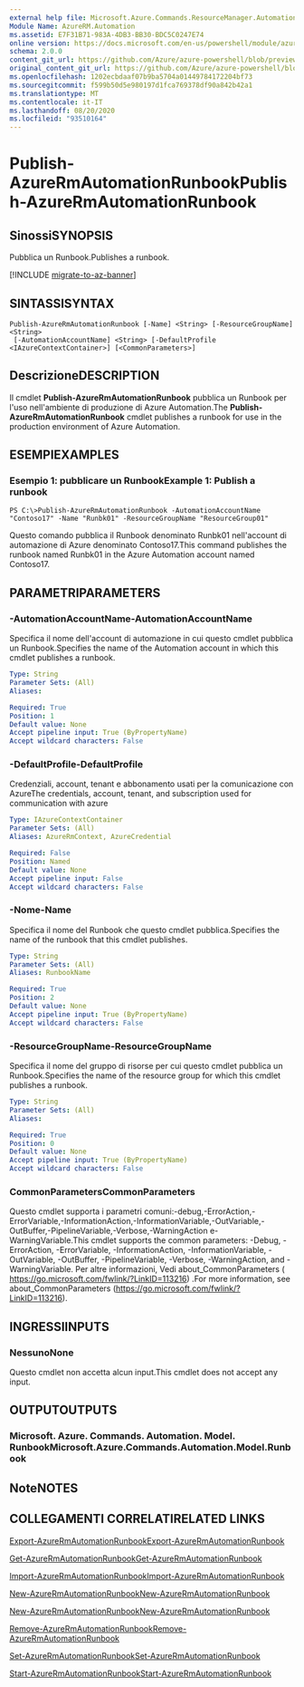 ```yaml
---
external help file: Microsoft.Azure.Commands.ResourceManager.Automation.dll-Help.xml
Module Name: AzureRM.Automation
ms.assetid: E7F31B71-983A-4DB3-BB30-BDC5C0247E74
online version: https://docs.microsoft.com/en-us/powershell/module/azurerm.automation/publish-azurermautomationrunbook
schema: 2.0.0
content_git_url: https://github.com/Azure/azure-powershell/blob/preview/src/ResourceManager/Automation/Commands.Automation/help/Publish-AzureRMAutomationRunbook.md
original_content_git_url: https://github.com/Azure/azure-powershell/blob/preview/src/ResourceManager/Automation/Commands.Automation/help/Publish-AzureRMAutomationRunbook.md
ms.openlocfilehash: 1202ecbdaaf07b9ba5704a01449784172204bf73
ms.sourcegitcommit: f599b50d5e980197d1fca769378df90a842b42a1
ms.translationtype: MT
ms.contentlocale: it-IT
ms.lasthandoff: 08/20/2020
ms.locfileid: "93510164"
---
```

# <span data-ttu-id="38552-101">Publish-AzureRmAutomationRunbook</span><span class="sxs-lookup"><span data-stu-id="38552-101">Publish-AzureRmAutomationRunbook</span></span>

## <span data-ttu-id="38552-102">Sinossi</span><span class="sxs-lookup"><span data-stu-id="38552-102">SYNOPSIS</span></span>
<span data-ttu-id="38552-103">Pubblica un Runbook.</span><span class="sxs-lookup"><span data-stu-id="38552-103">Publishes a runbook.</span></span>

[!INCLUDE [migrate-to-az-banner](../../includes/migrate-to-az-banner.md)]

## <span data-ttu-id="38552-104">SINTASSI</span><span class="sxs-lookup"><span data-stu-id="38552-104">SYNTAX</span></span>

```
Publish-AzureRmAutomationRunbook [-Name] <String> [-ResourceGroupName] <String>
 [-AutomationAccountName] <String> [-DefaultProfile <IAzureContextContainer>] [<CommonParameters>]
```

## <span data-ttu-id="38552-105">Descrizione</span><span class="sxs-lookup"><span data-stu-id="38552-105">DESCRIPTION</span></span>
<span data-ttu-id="38552-106">Il cmdlet **Publish-AzureRmAutomationRunbook** pubblica un Runbook per l'uso nell'ambiente di produzione di Azure Automation.</span><span class="sxs-lookup"><span data-stu-id="38552-106">The **Publish-AzureRmAutomationRunbook** cmdlet publishes a runbook for use in the production environment of Azure Automation.</span></span>

## <span data-ttu-id="38552-107">ESEMPI</span><span class="sxs-lookup"><span data-stu-id="38552-107">EXAMPLES</span></span>

### <span data-ttu-id="38552-108">Esempio 1: pubblicare un Runbook</span><span class="sxs-lookup"><span data-stu-id="38552-108">Example 1: Publish a runbook</span></span>
```
PS C:\>Publish-AzureRmAutomationRunbook -AutomationAccountName "Contoso17" -Name "Runbk01" -ResourceGroupName "ResourceGroup01"
```

<span data-ttu-id="38552-109">Questo comando pubblica il Runbook denominato Runbk01 nell'account di automazione di Azure denominato Contoso17.</span><span class="sxs-lookup"><span data-stu-id="38552-109">This command publishes the runbook named Runbk01 in the Azure Automation account named Contoso17.</span></span>

## <span data-ttu-id="38552-110">PARAMETRI</span><span class="sxs-lookup"><span data-stu-id="38552-110">PARAMETERS</span></span>

### <span data-ttu-id="38552-111">-AutomationAccountName</span><span class="sxs-lookup"><span data-stu-id="38552-111">-AutomationAccountName</span></span>
<span data-ttu-id="38552-112">Specifica il nome dell'account di automazione in cui questo cmdlet pubblica un Runbook.</span><span class="sxs-lookup"><span data-stu-id="38552-112">Specifies the name of the Automation account in which this cmdlet publishes a runbook.</span></span>

```yaml
Type: String
Parameter Sets: (All)
Aliases: 

Required: True
Position: 1
Default value: None
Accept pipeline input: True (ByPropertyName)
Accept wildcard characters: False
```

### <span data-ttu-id="38552-113">-DefaultProfile</span><span class="sxs-lookup"><span data-stu-id="38552-113">-DefaultProfile</span></span>
<span data-ttu-id="38552-114">Credenziali, account, tenant e abbonamento usati per la comunicazione con Azure</span><span class="sxs-lookup"><span data-stu-id="38552-114">The credentials, account, tenant, and subscription used for communication with azure</span></span>

```yaml
Type: IAzureContextContainer
Parameter Sets: (All)
Aliases: AzureRmContext, AzureCredential

Required: False
Position: Named
Default value: None
Accept pipeline input: False
Accept wildcard characters: False
```

### <span data-ttu-id="38552-115">-Nome</span><span class="sxs-lookup"><span data-stu-id="38552-115">-Name</span></span>
<span data-ttu-id="38552-116">Specifica il nome del Runbook che questo cmdlet pubblica.</span><span class="sxs-lookup"><span data-stu-id="38552-116">Specifies the name of the runbook that this cmdlet publishes.</span></span>

```yaml
Type: String
Parameter Sets: (All)
Aliases: RunbookName

Required: True
Position: 2
Default value: None
Accept pipeline input: True (ByPropertyName)
Accept wildcard characters: False
```

### <span data-ttu-id="38552-117">-ResourceGroupName</span><span class="sxs-lookup"><span data-stu-id="38552-117">-ResourceGroupName</span></span>
<span data-ttu-id="38552-118">Specifica il nome del gruppo di risorse per cui questo cmdlet pubblica un Runbook.</span><span class="sxs-lookup"><span data-stu-id="38552-118">Specifies the name of the resource group for which this cmdlet publishes a runbook.</span></span>

```yaml
Type: String
Parameter Sets: (All)
Aliases: 

Required: True
Position: 0
Default value: None
Accept pipeline input: True (ByPropertyName)
Accept wildcard characters: False
```

### <span data-ttu-id="38552-119">CommonParameters</span><span class="sxs-lookup"><span data-stu-id="38552-119">CommonParameters</span></span>
<span data-ttu-id="38552-120">Questo cmdlet supporta i parametri comuni:-debug,-ErrorAction,-ErrorVariable,-InformationAction,-InformationVariable,-OutVariable,-OutBuffer,-PipelineVariable,-Verbose,-WarningAction e-WarningVariable.</span><span class="sxs-lookup"><span data-stu-id="38552-120">This cmdlet supports the common parameters: -Debug, -ErrorAction, -ErrorVariable, -InformationAction, -InformationVariable, -OutVariable, -OutBuffer, -PipelineVariable, -Verbose, -WarningAction, and -WarningVariable.</span></span> <span data-ttu-id="38552-121">Per altre informazioni, Vedi about_CommonParameters ( https://go.microsoft.com/fwlink/?LinkID=113216) .</span><span class="sxs-lookup"><span data-stu-id="38552-121">For more information, see about_CommonParameters (https://go.microsoft.com/fwlink/?LinkID=113216).</span></span>

## <span data-ttu-id="38552-122">INGRESSI</span><span class="sxs-lookup"><span data-stu-id="38552-122">INPUTS</span></span>

### <span data-ttu-id="38552-123">Nessuno</span><span class="sxs-lookup"><span data-stu-id="38552-123">None</span></span>
<span data-ttu-id="38552-124">Questo cmdlet non accetta alcun input.</span><span class="sxs-lookup"><span data-stu-id="38552-124">This cmdlet does not accept any input.</span></span>

## <span data-ttu-id="38552-125">OUTPUT</span><span class="sxs-lookup"><span data-stu-id="38552-125">OUTPUTS</span></span>

### <span data-ttu-id="38552-126">Microsoft. Azure. Commands. Automation. Model. Runbook</span><span class="sxs-lookup"><span data-stu-id="38552-126">Microsoft.Azure.Commands.Automation.Model.Runbook</span></span>

## <span data-ttu-id="38552-127">Note</span><span class="sxs-lookup"><span data-stu-id="38552-127">NOTES</span></span>

## <span data-ttu-id="38552-128">COLLEGAMENTI CORRELATI</span><span class="sxs-lookup"><span data-stu-id="38552-128">RELATED LINKS</span></span>

[<span data-ttu-id="38552-129">Export-AzureRmAutomationRunbook</span><span class="sxs-lookup"><span data-stu-id="38552-129">Export-AzureRmAutomationRunbook</span></span>](./Export-AzureRMAutomationRunbook.md)

[<span data-ttu-id="38552-130">Get-AzureRmAutomationRunbook</span><span class="sxs-lookup"><span data-stu-id="38552-130">Get-AzureRmAutomationRunbook</span></span>](./Get-AzureRMAutomationRunbook.md)

[<span data-ttu-id="38552-131">Import-AzureRmAutomationRunbook</span><span class="sxs-lookup"><span data-stu-id="38552-131">Import-AzureRmAutomationRunbook</span></span>](./Import-AzureRMAutomationRunbook.md)

[<span data-ttu-id="38552-132">New-AzureRmAutomationRunbook</span><span class="sxs-lookup"><span data-stu-id="38552-132">New-AzureRmAutomationRunbook</span></span>](./New-AzureRMAutomationRunbook.md)

[<span data-ttu-id="38552-133">New-AzureRmAutomationRunbook</span><span class="sxs-lookup"><span data-stu-id="38552-133">New-AzureRmAutomationRunbook</span></span>](./New-AzureRMAutomationRunbook.md)

[<span data-ttu-id="38552-134">Remove-AzureRmAutomationRunbook</span><span class="sxs-lookup"><span data-stu-id="38552-134">Remove-AzureRmAutomationRunbook</span></span>](./Remove-AzureRMAutomationRunbook.md)

[<span data-ttu-id="38552-135">Set-AzureRmAutomationRunbook</span><span class="sxs-lookup"><span data-stu-id="38552-135">Set-AzureRmAutomationRunbook</span></span>](./Set-AzureRMAutomationRunbook.md)

[<span data-ttu-id="38552-136">Start-AzureRmAutomationRunbook</span><span class="sxs-lookup"><span data-stu-id="38552-136">Start-AzureRmAutomationRunbook</span></span>](./Start-AzureRMAutomationRunbook.md)


